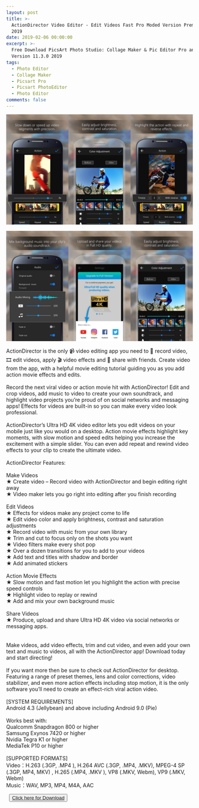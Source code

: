 ```yaml
---
layout: post
title: >-
  ActionDirector Video Editor - Edit Videos Fast Pro Moded Version Premium 3.1.1
  2019
date: 2019-02-06 00:00:00
excerpt: >-
  Free Download PicsArt Photo Studio: Collage Maker & Pic Editor Pro and Moded
  Version 11.3.0 2019
tags:
  - Photo Editor
  - Collage Maker
  - Picsart Pro
  - Picsart PhotoEditor
  - Photo Editor
comments: false
---
```


![](/uploads/merge-from-ofoct-1-1.jpg)

![](/uploads/merge-from-ofoct-3.jpg)

ActionDirector is the only 📹 video editing app you need to 📸 record video, 🎞️ edit videos, apply 🎬 video effects and 📀 share with friends. Create video from the app, with a helpful movie editing tutorial guiding you as you add action movie effects and edits.<br><br>Record the next viral video or action movie hit with ActionDirector! Edit and crop videos, add music to video to create your own soundtrack, and highlight video projects you’re proud of on social networks and messaging apps! Effects for videos are built-in so you can make every video look professional.&nbsp;<br><br>ActionDirector’s Ultra HD 4K video editor lets you edit videos on your mobile just like you would on a desktop. Action movie effects highlight key moments, with slow motion and speed edits helping you increase the excitement with a simple slider. You can even add repeat and rewind video effects to your clip to create the ultimate video.<br><br>ActionDirector Features:<br><br>Make Videos<br>★ Create video – Record video with ActionDirector and begin editing right away<br>★ Video maker lets you go right into editing after you finish recording<br><br>Edit Videos<br>★ Effects for videos make any project come to life<br>★ Edit video color and apply brightness, contrast and saturation adjustments<br>★ Record video with music from your own library<br>★ Trim and cut to focus only on the shots you want<br>★ Video filters make every shot pop<br>★ Over a dozen transitions for you to add to your videos<br>★ Add text and titles with shadow and border<br>★ Add animated stickers<br><br>Action Movie Effects<br>★ Slow motion and fast motion let you highlight the action with precise speed controls<br>★ Highlight video to replay or rewind<br>★ Add and mix your own background music<br><br>Share Videos<br>★ Produce, upload and share Ultra HD 4K video via social networks or messaging apps.<br><br><br>Make videos, add video effects, trim and cut video, and even add your own text and music to videos, all with the ActionDirector app! Download today and start directing!<br><br>If you want more then be sure to check out ActionDirector for desktop. Featuring a range of preset themes, lens and color corrections, video stabilizer, and even more action effects including stop motion, it is the only software you’ll need to create an effect-rich viral action video.<br><br>[SYSTEM REQUIREMENTS]<br>Android 4.3 (Jellybean) and above including Android 9.0 (Pie)<br><br>Works best with:<br>Qualcomm Snapdragon 800 or higher<br>Samsung Exynos 7420 or higher<br>Nvidia Tegra K1 or higher<br>MediaTek P10 or higher<br><br>[SUPPORTED FORMATS]<br>Video：H.263 (.3GP, .MP4 ), H.264 AVC (.3GP, .MP4, .MKV), MPEG-4 SP (.3GP, MP4, MKV) , H.265 (.MP4, .MKV ), VP8 (.MKV, Webm), VP9 (.MKV, Webm)<br>Music：WAV, MP3, MP4, M4A, AAC

&nbsp;
<button><a href="https://openload.co/f/u_oOcvX4g84"> Click here for Download </a></button>
&nbsp;